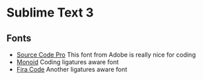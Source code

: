 # Sublime Text 3

## Fonts

* [Source Code Pro](https://github.com/adobe-fonts/source-code-pro) This font from Adobe is really nice for coding
* [Monoid](https://github.com/larsenwork/monoid) Coding ligatures aware font
* [Fira Code](https://github.com/tonsky/FiraCode) Another ligatures aware font
